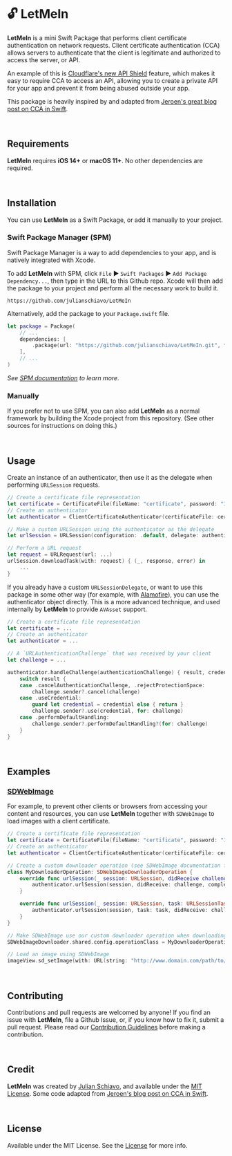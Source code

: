 # 🔓 LetMeIn

**LetMeIn** is a mini Swift Package that performs client certificate authentication on network requests. Client certificate authentication (CCA) allows servers to authenticate that the client is legitimate and authorized to access the server, or API.

An example of this is [Cloudflare's new API Shield](https://blog.cloudflare.com/introducing-api-shield/) feature, which makes it easy to require CCA to access an API, allowing you to create a private API for your app and prevent it from being abused outside your app. 

This package is heavily inspired by and adapted from [Jeroen's great blog post on CCA in Swift](https://leenarts.net/2020/02/28/client-certificate-with-urlsession-in-swift/).

<br>

## Requirements

**LetMeIn** requires **iOS 14+** or **macOS 11+**. No other dependencies are required. 

<br>

## Installation

You can use **LetMeIn** as a Swift Package, or add it manually to your project. 

### Swift Package Manager (SPM)

Swift Package Manager is a way to add dependencies to your app, and is natively integrated with Xcode.

To add **LetMeIn** with SPM, click `File` ► `Swift Packages` ► `Add Package Dependency...`, then type in the URL to this Github repo. Xcode will then add the package to your project and perform all the necessary work to build it.

```
https://github.com/julianschiavo/LetMeIn
```

Alternatively, add the package to your `Package.swift` file.

```swift
let package = Package(
    // ...
    dependencies: [
        .package(url: "https://github.com/julianschiavo/LetMeIn.git", from: "1.0.0")
    ],
    // ...
)
```

*See [SPM documentation](https://github.com/apple/swift-package-manager/tree/master/Documentation) to learn more.*

### Manually

If you prefer not to use SPM, you can also add **LetMeIn** as a normal framework by building the Xcode project from this repository. (See other sources for instructions on doing this.)

<br>

## Usage

Create an instance of an authenticator, then use it as the delegate when performing `URLSession` requests.

```swift
// Create a certificate file representation
let certificate = CertificateFile(fileName: "certificate", password: "12345678")
// Create an authenticator
let authenticator = ClientCertificateAuthenticator(certificateFile: certificate)

// Make a custom URLSession using the authenticator as the delegate
let urlSession = URLSession(configuration: .default, delegate: authenticator, delegateQueue: nil)

// Perform a URL request
let request = URLRequest(url: ...)
urlSession.downloadTask(with: request) { (_, response, error) in
    ...
}
```

If you already have a custom `URLSessionDelegate`, or want to use this package in some other way (for example, with [Alamofire](https://github.com/Alamofire/Alamofire)), you can use the authenticator object directly. This is a more advanced technique, and used internally by **LetMeIn** to provide `AVAsset` support.

```swift
// Create a certificate file representation
let certificate = ...
// Create an authenticator
let authenticator = ...

// A `URLAuthenticationChallenge` that was received by your client
let challenge = ...

authenticator.handleChallenge(authenticationChallenge) { result, credential in
    switch result {
    case .cancelAuthenticationChallenge, .rejectProtectionSpace:
        challenge.sender?.cancel(challenge)
    case .useCredential:
        guard let credential = credential else { return }
        challenge.sender?.use(credential, for: challenge)
    case .performDefaultHandling:
        challenge.sender?.performDefaultHandling?(for: challenge)
    }
}
```

<br>

## Examples

### [SDWebImage](https://github.com/SDWebImage/SDWebImage)

For example, to prevent other clients or browsers from accessing your content and resources, you can use **LetMeIn** together with `SDWebImage` to load images with a client certificate.

```swift
// Create a certificate file representation
let certificate = CertificateFile(fileName: "certificate", password: "12345678")
// Create an authenticator
let authenticator = ClientCertificateAuthenticator(certificateFile: certificate)

// Create a custom downloader operation (see SDWebImage documentation for more info)
class MyDownloaderOperation: SDWebImageDownloaderOperation {
    override func urlSession(_ session: URLSession, didReceive challenge: URLAuthenticationChallenge, completionHandler: @escaping (URLSession.AuthChallengeDisposition, URLCredential?) -> Void) {
        authenticator.urlSession(session, didReceive: challenge, completionHandler: completionHandler)
    }

    override func urlSession(_ session: URLSession, task: URLSessionTask, didReceive challenge: URLAuthenticationChallenge, completionHandler: @escaping (URLSession.AuthChallengeDisposition, URLCredential?) -> Void) {
        authenticator.urlSession(session, task: task, didReceive: challenge, completionHandler: completionHandler)
    }
}

// Make SDWebImage use our custom downloader operation when downloading images
SDWebImageDownloader.shared.config.operationClass = MyDownloaderOperation.self

// Load an image using SDWebImage
imageView.sd_setImage(with: URL(string: "http://www.domain.com/path/to/image.jpg"), placeholderImage: UIImage(named: "placeholder.png"))
```

<br>

## Contributing

Contributions and pull requests are welcomed by anyone! If you find an issue with **LetMeIn**, file a Github Issue, or, if you know how to fix it, submit a pull request. Please read our [Contribution Guidelines](CONTRIBUTING.md) before making a contribution.

<br>

## Credit

**LetMeIn** was created by [Julian Schiavo](https://twitter.com/julianschiavo), and available under the [MIT License](LICENSE). Some code adapted from [Jeroen's blog post on CCA in Swift](https://leenarts.net/2020/02/28/client-certificate-with-urlsession-in-swift/).

<br>

## License

Available under the MIT License. See the [License](LICENSE) for more info.
